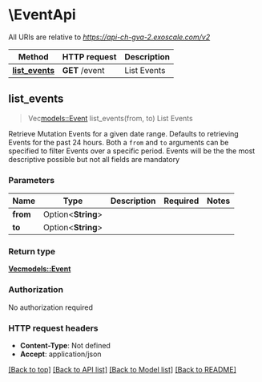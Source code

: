 # \EventApi

All URIs are relative to *https://api-ch-gva-2.exoscale.com/v2*

Method | HTTP request | Description
------------- | ------------- | -------------
[**list_events**](EventApi.md#list_events) | **GET** /event | List Events



## list_events

> Vec<models::Event> list_events(from, to)
List Events

Retrieve Mutation Events for a given date range. Defaults to retrieving Events for the past 24 hours.          Both a `from` and `to` arguments can be specified to filter Events over a specific period.          Events will be the the most descriptive possible but not all fields are mandatory

### Parameters


Name | Type | Description  | Required | Notes
------------- | ------------- | ------------- | ------------- | -------------
**from** | Option<**String**> |  |  |
**to** | Option<**String**> |  |  |

### Return type

[**Vec<models::Event>**](event.md)

### Authorization

No authorization required

### HTTP request headers

- **Content-Type**: Not defined
- **Accept**: application/json

[[Back to top]](#) [[Back to API list]](../README.md#documentation-for-api-endpoints) [[Back to Model list]](../README.md#documentation-for-models) [[Back to README]](../README.md)

